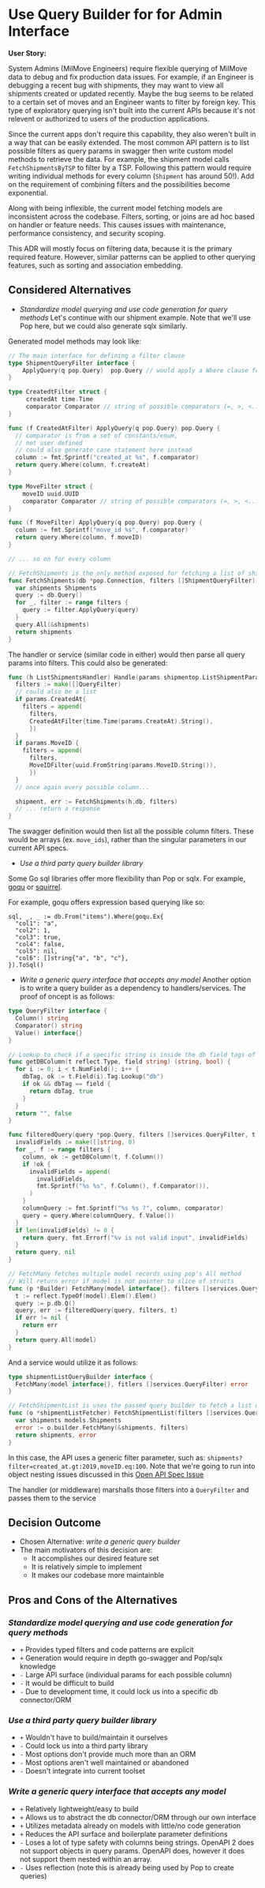 # Use Query Builder for for Admin Interface

**User Story:**

System Admins (MilMove Engineers)
require flexible querying of MilMove data
to debug and fix production data issues.
For example, if an Engineer is debugging a recent bug with shipments,
they may want to view all shipments created or updated recently.
Maybe the bug seems to be related to a certain set of moves
and an Engineer wants to filter by foreign key.
This type of exploratory querying isn't built into the current APIs
because it's not relevent or authorized to users of the production applications.

Since the current apps don't require this capability,
they also weren't built in a way that can be easily extended.
The most common API pattern is to list possible filters as query params in swagger
then write custom model methods to retrieve the data.
For example, the shipment model calls `FetchShipmentsByTSP` to filter by a TSP.
Following this pattern would require writing individual methods for every column
(`Shipment` has around 50!).
Add on the requirement of combining filters
and the possibilities become exponential.

Along with being inflexible,
the current model fetching models are inconsistent across the codebase.
Filters, sorting, or joins are ad hoc based on handler or feature needs.
This causes issues with maintenance, performance consistency, and security scoping.

This ADR will mostly focus on filtering data,
because it is the primary required feature.
However, similar patterns can be applied to other querying features,
such as sorting and association embedding.

## Considered Alternatives

* *Standardize model querying and use code generation for query methods*
Let's continue with our shipment example.
Note that we'll use Pop here,
but we could also generate sqlx similarly.

Generated model methods may look like:

```go
// The main interface for defining a filter clause
type ShipmentQueryFilter interface {
    ApplyQuery(q pop.Query)  pop.Query // would apply a Where clause for the column
}

type CreatedtFilter struct {
     createdAt time.Time
     comparator Comparator // string of possible comparators (=, >, <...)
}

func (f CreatedAtFilter) ApplyQuery(q pop.Query) pop.Query {
  // comparator is from a set of constants/enum,
  // not user defined
  // could also generate case statement here instead
  column := fmt.Sprintf("created_at %s", f.comparator)
  return query.Where(column, f.createAt)
}

type MoveFilter struct {
    moveID uuid.UUID
    comparator Comparator // string of possible comparators (=, >, <...)
}

func (f MoveFilter) ApplyQuery(q pop.Query) pop.Query {
  column := fmt.Sprintf("move_id %s", f.comparator)
  return query.Where(column, f.moveID)
}

// ... so on for every column

// FetchShipments is the only method exposed for fetching a list of shipments
func FetchShipments(db *pop.Connection, filters []ShipmentQueryFilter) []Shipments {
  var shipments Shipments
  query := db.Query()
  for _, filter := range filters {
    query := filter.ApplyQuery(query)
  }
  query.All(&shipments)
  return shipments
}
```

The handler or service (similar code in either)
would then parse all query params into filters.
This could also be generated:

```go
func (h ListShipmentsHandler) Handle(params shipmentop.ListShipmentParams) middleware.Responder {
  filters := make([]QueryFilter)
  // could also be a list
  if params.CreatedAt{
    filters = append(
      filters,
      CreatedAtFilter{time.Time(params.CreateAt).String(),
      })
  }
  if params.MoveID {
    filters = append(
      filters,
      MoveIDFilter{uuid.FromString(params.MoveID.String()),
      })
  }
  // once again every possible column...

  shipment, err := FetchShipments(h.db, filters)
  // ... return a response
}
```

The swagger definition would then list all the possible column filters.
These would be arrays (ex. `move_ids`),
rather than the singular parameters in our current API specs.

* *Use a third party query builder library*

Some Go sql libraries offer more flexibility than Pop or sqlx.
For example, [goqu](https://github.com/doug-martin/goqu)
or [squirrel](https://github.com/Masterminds/squirrel).

For example, goqu offers expression based querying like so:

```golang
sql, _, _ := db.From("items").Where(goqu.Ex{
  "col1": "a",
  "col2": 1,
  "col3": true,
  "col4": false,
  "col5": nil,
  "col6": []string{"a", "b", "c"},
}).ToSql()
```

* *Write a generic query interface that accepts any model*
Another option is to write a query builder as a dependency to handlers/services.
The proof of oncept is as follows:

```go
type QueryFilter interface {
  Column() string
  Comparator() string
  Value() interface{}
}

// Lookup to check if a specific string is inside the db field tags of the type
func getDBColumn(t reflect.Type, field string) (string, bool) {
  for i := 0; i < t.NumField(); i++ {
    dbTag, ok := t.Field(i).Tag.Lookup("db")
    if ok && dbTag == field {
      return dbTag, true
    }
  }
  return "", false
}

func filteredQuery(query *pop.Query, filters []services.QueryFilter, t reflect.Type) (*pop.Query, error) {
  invalidFields := make([]string, 0)
  for _, f := range filters {
    column, ok := getDBColumn(t, f.Column())
    if !ok {
      invalidFields = append(
        invalidFields,
        fmt.Sprintf("%s %s", f.Column(), f.Comparator()),
      )
    }
    columnQuery := fmt.Sprintf("%s %s ?", column, comparator)
    query = query.Where(columnQuery, f.Value())
  }
  if len(invalidFields) != 0 {
    return query, fmt.Errorf("%v is not valid input", invalidFields)
  }
  return query, nil
}

// FetchMany fetches multiple model records using pop's All method
// Will return error if model is not pointer to slice of structs
func (p *Builder) FetchMany(model interface{}, filters []services.QueryFilter) error {
  t := reflect.TypeOf(model).Elem().Elem()
  query := p.db.Q()
  query, err := filteredQuery(query, filters, t)
  if err != nil {
    return err
  }
  return query.All(model)
}
```

And a service would utilize it as follows:

```go
type shipmentListQueryBuilder interface {
  FetchMany(model interface{}, fitlers []services.QueryFilter) error
}

// FetchShipmentList is uses the passed query builder to fetch a list of shipments
func (o *shipmentListFetcher) FetchShipmentList(filters []services.QueryFilter) (models.Shipments, error) {
  var shipments models.Shipments
  error := o.builder.FetchMany(&shipments, filters)
  return shipments, error
}
```

In this case, the API uses a generic filter parameter, such as:
`shipments?filter=created_at.gt:2019,moveID.eq:100`.
Note that we're going to run into object nesting issues discussed in this
[Open API Spec Issue](https://github.com/OAI/OpenAPI-Specification/issues/1706)

The handler (or middleware) marshalls those filters into a `QueryFilter`
and passes them to the service

## Decision Outcome

* Chosen Alternative: *write a generic query builder*
* The main motivators of this decision are:
  * It accomplishes our desired feature set
  * It is relatively simple to implement
  * It makes our codebase more maintainble

## Pros and Cons of the Alternatives

### *Standardize model querying and use code generation for query methods*

* `+` Provides typed filters and code patterns are explicit
* `+` Generation would require in depth go-swagger and Pop/sqlx knowledge
* `-` Large API surface (individual params for each possible column)
* `-` It would be difficult to build
* `-` Due to development time, it could lock us into a specific db connector/ORM

### *Use a third party query builder library*

* `+` Wouldn't have to build/maintain it ourselves
* `-` Could lock us into a third party library
* `-` Most options don't provide much more than an ORM
* `-` Most options aren't well maintained or abandoned
* `-` Doesn't integrate into current toolset

### *Write a generic query interface that accepts any model*

* `+` Relatively lightweight/easy to build
* `+` Allows us to abstract the db connector/ORM through our own interface
* `+` Utilizes metadata already on models with little/no code generation
* `+` Reduces the API surface and boilerplate parameter definitions
* `-` Loses a lot of type safety with columns being strings.
  OpenAPI 2 does not support objects in query params.
  OpenAPI does, however it does not support them nested within an array.
* `-` Uses reflection (note this is already being used by Pop to create queries)
